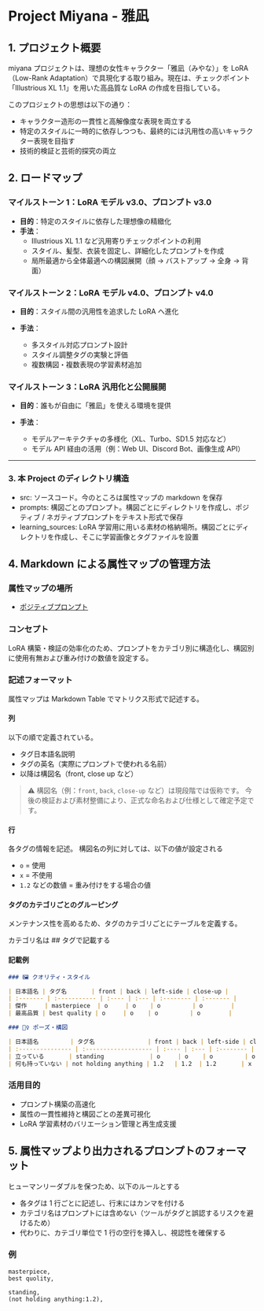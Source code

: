 # Project Miyana - 雅凪

## 1. プロジェクト概要

miyana プロジェクトは、理想の女性キャラクター「雅凪（みやな）」を LoRA（Low-Rank Adaptation）で具現化する取り組み。現在は、チェックポイント「Illustrious XL 1.1」を用いた高品質な LoRA の作成を目指している。

このプロジェクトの思想は以下の通り：

- キャラクター造形の一貫性と高解像度な表現を両立する
- 特定のスタイルに一時的に依存しつつも、最終的には汎用性の高いキャラクター表現を目指す
- 技術的検証と芸術的探究の両立

## 2. ロードマップ

### マイルストーン 1：LoRA モデル v3.0、プロンプト v3.0

- **目的**：特定のスタイルに依存した理想像の精緻化
- **手法**：
  - Illustrious XL 1.1 など汎用寄りチェックポイントの利用
  - スタイル、髪型、衣装を固定し、詳細化したプロンプトを作成
  - 局所最適から全体最適への構図展開（顔 → バストアップ → 全身 → 背面）

### マイルストーン 2：LoRA モデル v4.0、プロンプト v4.0

- **目的**：スタイル間の汎用性を追求した LoRA へ進化
- **手法**：

  - 多スタイル対応プロンプト設計
  - スタイル調整タグの実験と評価
  - 複数構図・複数表現の学習素材追加

### マイルストーン 3：LoRA 汎用化と公開展開

- **目的**：誰もが自由に「雅凪」を使える環境を提供
- **手法**：

  - モデルアーキテクチャの多様化（XL、Turbo、SD1.5 対応など）
  - モデル API 経由の活用（例：Web UI、Discord Bot、画像生成 API）

---

### 3. 本 Project のディレクトリ構造

- src: ソースコード。今のところは属性マップの markdown を保存
- prompts: 構図ごとのプロンプト。構図ごとにディレクトリを作成し、ポジティブ / ネガティブプロンプトをテキスト形式で保存
- learning_sources: LoRA 学習用に用いる素材の格納場所。構図ごとにディレクトリを作成し、そこに学習画像とタグファイルを設置

## 4. Markdown による属性マップの管理方法

### 属性マップの場所

- [ポジティブプロンプト](src/positive_attribute_map.md)

### コンセプト

LoRA 構築・検証の効率化のため、プロンプトをカテゴリ別に構造化し、構図別に使用有無および重み付けの数値を設定する。

### 記述フォーマット

属性マップは Markdown Table でマトリクス形式で記述する。

#### 列

以下の順で定義されている。

- タグ日本語名説明
- タグの英名（実際にプロンプトで使われる名前）
- 以降は構図名（front, close up など）

> ⚠️ 構図名（例：`front`, `back`, `close-up` など）は現段階では仮称です。
> 今後の検証および素材整備により、正式な命名および仕様として確定予定です。

#### 行

各タグの情報を記述。
構図名の列に対しては、以下の値が設定される

- `o` = 使用
- `x` = 不使用
- `1.2` などの数値 = 重み付けをする場合の値

#### タグのカテゴリごとのグルーピング

メンテナンス性を高めるため、タグのカテゴリごとにテーブルを定義する。

カテゴリ名は ## タグで記載する

#### 記載例

```md
### 🖼️ クオリティ・スタイル

| 日本語名 | タグ名       | front | back | left-side | close-up |
| :------- | :----------- | :---- | :--- | :-------- | :------- |
| 傑作     | masterpiece  | o     | o    | o         | o        |
| 最高品質 | best quality | o     | o    | o         | o        |

### 🧍‍♀️ ポーズ・構図

| 日本語名         | タグ名               | front | back | left-side | close-up |
| :--------------- | :------------------- | :---- | :--- | :-------- | :------- |
| 立っている       | standing             | o     | o    | o         | o        |
| 何も持っていない | not holding anything | 1.2   | 1.2  | 1.2       | x        |
```

### 活用目的

- プロンプト構築の高速化
- 属性の一貫性維持と構図ごとの差異可視化
- LoRA 学習素材のバリエーション管理と再生成支援

## 5. 属性マップより出力されるプロンプトのフォーマット

ヒューマンリーダブルを保つため、以下のルールとする

- 各タグは 1 行ごとに記述し、行末にはカンマを付ける
- カテゴリ名はプロンプトには含めない（ツールがタグと誤認するリスクを避けるため）
- 代わりに、カテゴリ単位で 1 行の空行を挿入し、視認性を確保する

### 例

```
masterpiece,
best quolity,

standing,
(not holding anything:1.2),
```
